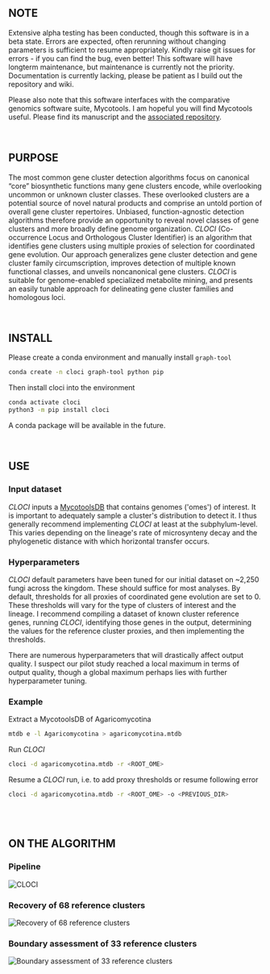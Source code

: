 ## NOTE
Extensive alpha testing has been conducted, though this software is in a beta state. Errors are expected, often rerunning without changing parameters is sufficient to resume appropriately. 
Kindly raise git issues for errors - if you can find the bug, even better! This software will have longterm maintenance, but maintenance is currently not the priority. Documentation is currently lacking, please be patient as I build out the repository and wiki.

Please also note that this software interfaces with the comparative genomics
software suite, Mycotools. I am hopeful you will find Mycotools useful. Please
find its manuscript and the [associated repository](https://github.com/xonq/mycotools).

<br />

## PURPOSE
The most common gene cluster detection algorithms focus on canonical “core” biosynthetic functions many gene clusters encode, while overlooking uncommon or unknown cluster classes. These overlooked clusters are a potential source of novel natural products and comprise an untold portion of overall gene cluster repertoires. Unbiased, function-agnostic detection algorithms therefore provide an opportunity to reveal novel classes of gene clusters and more broadly define genome organization. *CLOCI* (Co-occurrence Locus and Orthologous Cluster Identifier) is an algorithm that identifies gene clusters using multiple proxies of selection for coordinated gene evolution. Our approach generalizes gene cluster detection and gene cluster family circumscription, improves detection of multiple known functional classes, and unveils noncanonical gene clusters. *CLOCI* is suitable for genome-enabled specialized metabolite mining, and presents an easily tunable approach for delineating gene cluster families and homologous loci.

<br />

## INSTALL
Please create a conda environment and manually install `graph-tool`
```bash
conda create -n cloci graph-tool python pip
```

Then install cloci into the environment
```bash
conda activate cloci
python3 -m pip install cloci
```

A conda package will be available in the future.

<br />

## USE

### Input dataset
*CLOCI* inputs a [MycotoolsDB](https://gitlab.com/xonq/mycotools)
that contains genomes ('omes') of interest. It is important
to adequately sample a cluster's distribution to detect it. I thus generally 
recommend implementing *CLOCI* at least at the subphylum-level. This varies
depending on the lineage's rate of microsynteny decay and the phylogenetic distance 
with which horizontal transfer occurs. 

### Hyperparameters
*CLOCI* default parameters have been tuned for our initial dataset on ~2,250
fungi across the kingdom. These should suffice for most analyses. By default,
thresholds for all proxies of coordinated gene evolution are set to 0. 
These thresholds will vary for the type of clusters of interest and the
lineage. I recommend compiling a dataset of known cluster reference genes,
running *CLOCI*, identifying those genes in the output, determining the
values for the reference cluster proxies, and then implementing the thresholds.

There are numerous hyperparameters that will drastically affect output quality. 
I suspect our pilot study reached a local maximum in terms of output quality, 
though a global maximum perhaps lies with further hyperparameter tuning. 

### Example
Extract a MycotoolsDB of Agaricomycotina
```bash
mtdb e -l Agaricomycotina > agaricomycotina.mtdb
```

Run *CLOCI*
```bash
cloci -d agaricomycotina.mtdb -r <ROOT_OME>
```

Resume a *CLOCI* run, i.e. to add proxy thresholds or resume following error
```bash
cloci -d agaricomycotina.mtdb -r <ROOT_OME> -o <PREVIOUS_DIR>
```

<br /><br />


## ON THE ALGORITHM
### Pipeline
![*CLOCI*](https://gitlab.com/xonq/cloci/-/raw/master/etc/pipeline.png)

### Recovery of 68 reference clusters
![Recovery of 68 reference clusters](https://gitlab.com/xonq/cloci/-/raw/master/etc/recovery.png)

### Boundary assessment of 33 reference clusters
![Boundary assessment of 33 reference
clusters](https://gitlab.com/xonq/cloci/-/raw/master/etc/boundaries.png)

